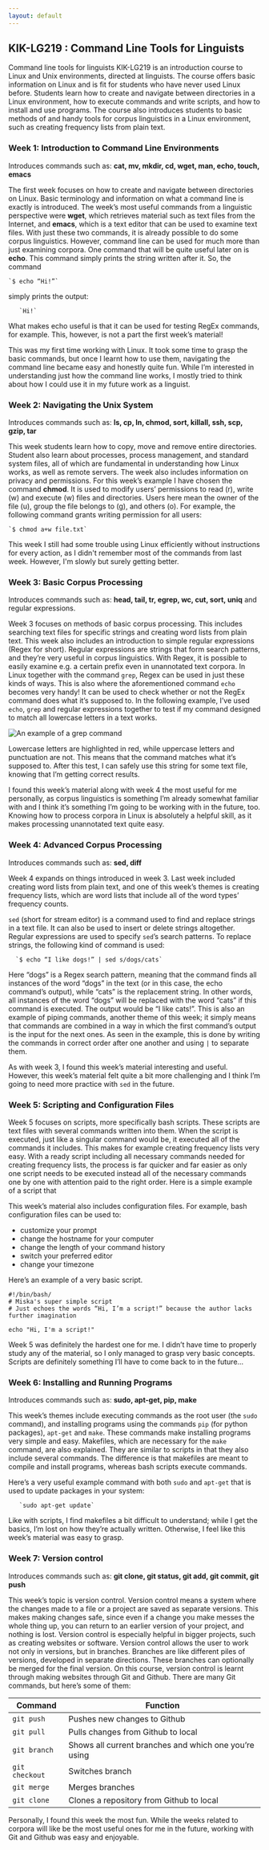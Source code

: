```yaml
---
layout: default
---
```

## KIK-LG219 : Command Line Tools for Linguists

Command line tools for linguists KIK-LG219 is an introduction course to Linux and Unix environments, directed at linguists. The course offers basic information on Linux and is fit for students who have never used Linux before. Students learn how to create and navigate between directories in a Linux environment, how to execute commands and write scripts, and how to install and use programs. The course also introduces students to basic methods of and handy tools for corpus linguistics in a Linux environment, such as creating frequency lists from plain text.


### Week 1: Introduction to Command Line Environments

Introduces commands such as: **cat, mv, mkdir, cd, wget, man, echo, touch, emacs**

The first week focuses on how to create and navigate between directories on Linux. Basic terminology and information on what a command line is exactly is introduced. The week’s most useful commands from a linguistic perspective were **wget**, which retrieves material such as text files from the Internet, and **emacs**, which is a text editor that can be used to examine text files. With just these two commands, it is already possible to do some corpus linguistics. However, command line can be used for much more than just examining corpora. One command that will be quite useful later on is **echo**. This command simply prints the string written after it. So, the command

    `$ echo “Hi!”`

simply prints the output:

       `Hi!`

What makes echo useful is that it can be used for testing RegEx commands, for example. This, however, is not a part the first week’s material!

This was my first time working with Linux. It took some time to grasp the basic commands, but once I learnt how to use them, navigating the command line became easy and honestly quite fun. While I’m interested in understanding just how the command line works, I mostly tried to think about how I could use it in my future work as a linguist.

### Week 2: Navigating the Unix System

Introduces commands such as: **ls, cp, ln, chmod, sort, killall, ssh, scp, gzip, tar**

This week students learn how to copy, move and remove entire directories. Student also learn about processes, process management, and standard system files, all of which are fundamental in understanding how Linux works, as well as remote servers. The week also includes information on privacy and permissions.
For this week’s example I have chosen the command **chmod**. It is used to modify users’ permissions to read (r), write (w) and execute (w) files and directories. Users here mean the owner of the file (u), group the file belongs to (g), and others (o). For example, the following command grants writing permission for all users:

    `$ chmod a+w file.txt`

This week I still had some trouble using Linux efficiently without instructions for every action, as I didn't remember most of the commands from last week. However, I'm slowly but surely getting better. 

### Week 3: Basic Corpus Processing

Introduces commands such as: **head, tail, tr, egrep, wc, cut, sort, uniq** and regular expressions.

Week 3 focuses on methods of basic corpus processing. This includes searching text files for specific strings and creating word lists from plain text. This week also includes an introduction to simple regular expressions (Regex for short). Regular expressions are strings that form search patterns, and they’re very useful in corpus linguistics. With Regex, it is possible to easily examine e.g. a certain prefix even in unannotated text corpora. In Linux together with the command `grep`, Regex can be used in just these kinds of ways. This is also where the aforementioned command `echo` becomes very handy! It can be used to check whether or not the RegEx command does what it’s supposed to. In the following example, I’ve used `echo`, `grep` and regular expressions together to test if my command designed to match all lowercase letters in a text works.

 ![An example of a grep command](https://i.imgur.com/37QV7Xx.png)

Lowercase letters are highlighted in red, while uppercase letters and punctuation are not. This means that the command matches what it’s supposed to. After this test, I can safely use this string for some text file, knowing that I’m getting correct results.

I found this week’s material along with week 4 the most useful for me personally, as corpus linguistics is something I’m already somewhat familiar with and I think it’s something I’m going to be working with in the future, too. Knowing how to process corpora in Linux is absolutely a helpful skill, as it makes processing unannotated text quite easy.


### Week 4: Advanced Corpus Processing

Introduces commands such as: **sed, diff**

Week 4 expands on things introduced in week 3. Last week included creating word lists from plain text, and one of this week’s themes is creating frequency lists, which are word lists that include all of the word types’ frequency counts.

`sed` (short for stream editor) is a command used to find and replace strings in a text file. It can also be used to insert or delete strings altogether. Regular expressions are used to specify `sed`’s search patterns. To replace strings, the following kind of command is used:

      `$ echo “I like dogs!” | sed s/dogs/cats`

Here “dogs” is a Regex search pattern, meaning that the command finds all instances of the word “dogs” in the text (or in this case, the echo command’s output), while “cats” is the replacement string. In other words, all instances of the word “dogs” will be replaced with the word “cats” if this command is executed. The output would be “I like cats!”. This is also an example of piping commands, another theme of this week; it simply means that commands are combined in a way in which the first command’s output is the input for the next ones. As seen in the example, this is done by writing the commands in correct order after one another and using `|` to separate them.

As with week 3, I found this week’s material interesting and useful. However, this week’s material felt quite a bit more challenging and I think I’m going to need more practice with `sed` in the future.


### Week 5: Scripting and Configuration Files

Week 5 focuses on scripts, more specifically bash scripts. These scripts are text files with several commands written into them. When the script is executed, just like a singular command would be, it executed all of the commands it includes. This makes for example creating frequency lists very easy. With a ready script including all necessary commands needed for creating frequency lists, the process is far quicker and far easier as only one script needs to be executed instead all of the necessary commands one by one with attention paid to the right order. Here is a simple example of a script that

This week’s material also includes configuration files. For example, bash configuration files can be used to:
  * customize your prompt
  * change the hostname for your computer
  * change the length of your command history
  * switch your preferred editor
  * change your timezone

Here’s an example of a very basic script.

```
#!/bin/bash/
# Miska's super simple script
# Just echoes the words “Hi, I’m a script!” because the author lacks further imagination

echo "Hi, I'm a script!"
```

Week 5 was definitely the hardest one for me. I didn’t have time to properly study any of the material, so I only managed to grasp very basic concepts. Scripts are definitely something I’ll have to come back to in the future…


### Week 6: Installing and Running Programs

Introduces commands such as: **sudo, apt-get, pip, make**

This week’s themes include executing commands as the root user (the `sudo` command), and installing programs using the commands `pip` (for python packages), `apt-get` and `make`. These commands make installing programs very simple and easy. Makefiles, which are necessary for the `make` command, are also explained.
They are similar to scripts in that they also include several commands. The difference is that makefiles are meant to compile and install programs, whereas bash scripts execute commands.

Here’s a very useful example command with both `sudo` and `apt-get` that is used to update packages in your system: 

       `sudo apt-get update`

Like with scripts, I find makefiles a bit difficult to understand; while I get the basics, I’m lost on how they’re actually written. Otherwise, I feel like this week’s material was easy to grasp.


### Week 7: Version control

Introduces commands such as: **git clone, git status, git add, git commit, git push**

This week’s topic is version control. Version control means a system where the changes made to a file or a project are saved as separate versions. This makes making changes safe, since even if a change you make messes the whole thing up, you can return to an earlier version of your project, and nothing is lost. Version control is especially helpful in bigger projects, such as creating websites or software. Version control allows the user to work not only in versions, but in branches. Branches are like different piles of versions, developed in separate directions. These branches can optionally be merged for the final version. On this course, version control is learnt through making websites through Git and Github. There are many Git commands, but here’s some of them:

| Command        | Function                                              |
| ---------      | -------                                               |
| `git push`     | Pushes new changes to Github                          |
| `git pull`     | Pulls changes from Github to local                    |
| `git branch`   | Shows all current branches and which one you’re using |
| `git checkout` | Switches branch                                       |
| `git merge`    | Merges branches                                       |
| `git clone`    | Clones a repository from Github to local              |

Personally, I found this week the most fun. While the weeks related to corpora will like be the most useful ones for me in the future, working with Git and Github was easy and enjoyable.
